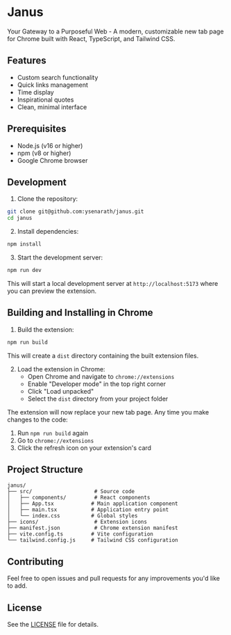 # Janus

Your Gateway to a Purposeful Web - A modern, customizable new tab page for Chrome built with React, TypeScript, and Tailwind CSS.

## Features

- Custom search functionality
- Quick links management
- Time display
- Inspirational quotes
- Clean, minimal interface

## Prerequisites

- Node.js (v16 or higher)
- npm (v8 or higher)
- Google Chrome browser

## Development

1. Clone the repository:
```bash
git clone git@github.com:ysenarath/janus.git
cd janus
```

2. Install dependencies:
```bash
npm install
```

3. Start the development server:
```bash
npm run dev
```

This will start a local development server at `http://localhost:5173` where you can preview the extension.

## Building and Installing in Chrome

1. Build the extension:
```bash
npm run build
```

This will create a `dist` directory containing the built extension files.

2. Load the extension in Chrome:
   - Open Chrome and navigate to `chrome://extensions`
   - Enable "Developer mode" in the top right corner
   - Click "Load unpacked"
   - Select the `dist` directory from your project folder

The extension will now replace your new tab page. Any time you make changes to the code:
1. Run `npm run build` again
2. Go to `chrome://extensions`
3. Click the refresh icon on your extension's card

## Project Structure

```
janus/
├── src/                    # Source code
│   ├── components/         # React components
│   ├── App.tsx            # Main application component
│   ├── main.tsx           # Application entry point
│   └── index.css          # Global styles
├── icons/                  # Extension icons
├── manifest.json           # Chrome extension manifest
├── vite.config.ts         # Vite configuration
└── tailwind.config.js     # Tailwind CSS configuration
```

## Contributing

Feel free to open issues and pull requests for any improvements you'd like to add.

## License

See the [LICENSE](LICENSE) file for details.
